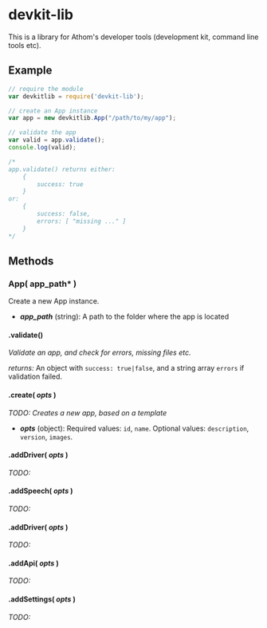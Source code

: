 # devkit-lib

This is a library for Athom's developer tools (development kit, command line tools etc).

## Example
```javascript
// require the module
var devkitlib = require('devkit-lib');

// create an App instance
var app = new devkitlib.App("/path/to/my/app");

// validate the app
var valid = app.validate();
console.log(valid);

/*
app.validate() returns either:
	{
		success: true
	}
or:
	{
		success: false,
		errors: [ "missing ..." ]
	}
*/
```

## Methods

### App( app_path* )
Create a new App instance.

- ***app_path*** (string): A path to the folder where the app is located

#### .validate()
*Validate an app, and check for errors, missing files etc.*

*returns:* An object with `success: true|false`, and a string array `errors` if validation failed.

#### .create( *opts* )
*TODO: Creates a new app, based on a template*

- ***opts*** (object): Required values: `id`, `name`. Optional values: `description`, `version`, `images`.

#### .addDriver( *opts* )
*TODO:*

#### .addSpeech( *opts* )
*TODO:*

#### .addDriver( *opts* )
*TODO:*

#### .addApi( *opts* )
*TODO:*

#### .addSettings( *opts* )
*TODO:*
